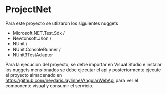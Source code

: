 # ProjectNet

Para este proyecto se utlizaron los siguientes nuggets

- Microsoft.NET.Test.Sdk /
- Newtonsoft.Json /
- NUnit /
- NUnit.ConsoleRunner /
- NUnit3TestAdapter


Para la ejecucion del proyecto, se debe importar en Visual Studio e instalar los nuggets mensionados se debe ejecutar el api y posteriormente ejecute el proyecto almacenado en https://github.com/neydarisJaylinne/AngularWebApi para ver el componente visual y consumir el servicio.

